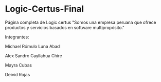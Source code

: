 # Logic-Certus-Final
Página completa de Logic certus 
"Somos una empresa peruana que ofrece productos y servicios basados en software multipropósito."

Integrantes:

Michael Rómulo Luna Abad

Alex Sandro Cayllahua Chire

Mayra Cubas

Deivid Rojas


